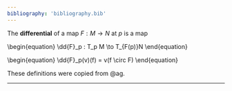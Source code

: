 ```yaml
---
bibliography: 'bibliography.bib'
---
```


The **differential** of a map $F: M \to N$ at $p$ is a map 

\begin{equation}
\dd{F}\_p : T_p M \to T_{F(p)}N
\end{equation}

\begin{equation}
\dd{F}_p(v)(f) = v(f \circ F)
\end{equation}

These definitions were copied from @ag.

---